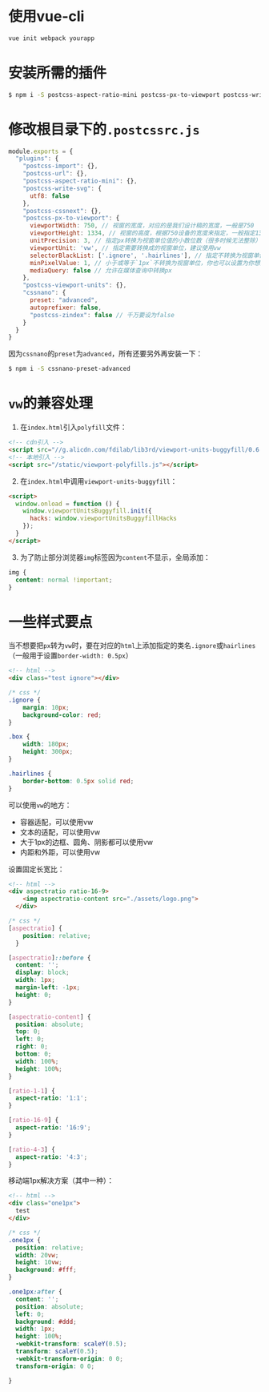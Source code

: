 # 使用vue-cli
```bash
vue init webpack yourapp
```
# 安装所需的插件
```bash
$ npm i -S postcss-aspect-ratio-mini postcss-px-to-viewport postcss-write-svg postcss-cssnext postcss-viewport-units cssnano
```
# 修改根目录下的`.postcssrc.js`
```javascript
module.exports = {
  "plugins": {
    "postcss-import": {},
    "postcss-url": {},
    "postcss-aspect-ratio-mini": {},
    "postcss-write-svg": {
      utf8: false
    },
    "postcss-cssnext": {},
    "postcss-px-to-viewport": {
      viewportWidth: 750, // 视窗的宽度，对应的是我们设计稿的宽度，一般是750
      viewportHeight: 1334, // 视窗的高度，根据750设备的宽度来指定，一般指定1334，也可以不配置
      unitPrecision: 3, // 指定px转换为视窗单位值的小数位数（很多时候无法整除）
      viewportUnit: 'vw', // 指定需要转换成的视窗单位，建议使用vw
      selectorBlackList: ['.ignore', '.hairlines'], // 指定不转换为视窗单位的类，可以自定义，可以无限添加,建议定义一至两个通用的类名
      minPixelValue: 1, // 小于或等于`1px`不转换为视窗单位，你也可以设置为你想要的值
      mediaQuery: false // 允许在媒体查询中转换px
    },
    "postcss-viewport-units": {},
    "cssnano": {
      preset: "advanced",
      autoprefixer: false,
      "postcss-zindex": false // 千万要设为false
    }
  }
}
```
因为`cssnano`的`preset`为`advanced`，所有还要另外再安装一下：
```bash
$ npm i -S cssnano-preset-advanced
```
# `vw`的兼容处理

1. 在`index.html`引入`polyfill`文件：
```html
<!-- cdn引入 -->
<script src="//g.alicdn.com/fdilab/lib3rd/viewport-units-buggyfill/0.6.2/??viewport-units-buggyfill.hacks.min.js,viewport-units-buggyfill.min.js"></script>
<!-- 本地引入 -->
<script src="/static/viewport-polyfills.js"></script>
```
2. 在`index.html`中调用`viewport-units-buggyfill`：
```html
<script>
  window.onload = function () {
    window.viewportUnitsBuggyfill.init({
      hacks: window.viewportUnitsBuggyfillHacks
    });
  }
</script>
```
3. 为了防止部分浏览器`img`标签因为`content`不显示，全局添加：
```css
img {
  content: normal !important;
}
```
# 一些样式要点

当不想要把`px`转为`vw`时，要在对应的`html`上添加指定的类名`.ignore`或`hairlines`（一般用于设置`border-width: 0.5px`）
```html
<!-- html -->
<div class="test ignore"></div>
```
```css
/* css */
.ignore {
    margin: 10px;
    background-color: red;
}

.box {
    width: 180px;
    height: 300px;
}

.hairlines {
    border-bottom: 0.5px solid red;
}
```

可以使用`vw`的地方：
- 容器适配，可以使用vw
- 文本的适配，可以使用vw
- 大于1px的边框、圆角、阴影都可以使用vw
- 内距和外距，可以使用vw

设置固定长宽比：

```html
<!-- html -->
<div aspectratio ratio-16-9>
    <img aspectratio-content src="./assets/logo.png">
  </div>
```
```css
/* css */
[aspectratio] {
    position: relative;
  }

[aspectratio]::before {
  content: '';
  display: block;
  width: 1px;
  margin-left: -1px;
  height: 0;
}

[aspectratio-content] {
  position: absolute;
  top: 0;
  left: 0;
  right: 0;
  bottom: 0;
  width: 100%;
  height: 100%;
}

[ratio-1-1] {
  aspect-ratio: '1:1';
}

[ratio-16-9] {
  aspect-ratio: '16:9';
}

[ratio-4-3] {
  aspect-ratio: '4:3';
}
```

移动端1px解决方案（其中一种）：

```html
<!-- html -->
<div class="one1px">
  test
</div>
```
```css
/* css */
.one1px {
  position: relative;
  width: 20vw;
  height: 10vw;
  background: #fff;
}

.one1px:after {
  content: '';
  position: absolute;
  left: 0;
  background: #ddd;
  width: 1px;
  height: 100%;
  -webkit-transform: scaleY(0.5);
  transform: scaleY(0.5);
  -webkit-transform-origin: 0 0;
  transform-origin: 0 0;

}
```
